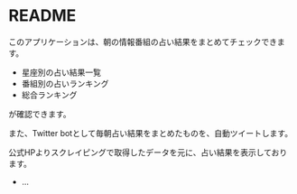 # README

このアプリケーションは、朝の情報番組の占い結果をまとめてチェックできます。

+ 星座別の占い結果一覧
+ 番組別の占いランキング
+ 総合ランキング

が確認できます。

また、Twitter botとして毎朝占い結果をまとめたものを、自動ツイートします。

公式HPよりスクレイピングで取得したデータを元に、占い結果を表示しております。


* ...
